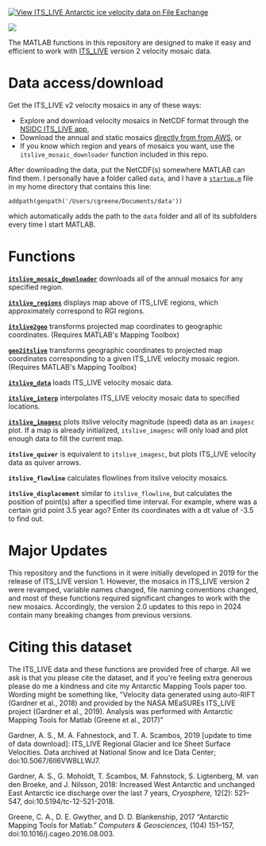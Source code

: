 [![View ITS\_LIVE Antarctic ice velocity data on File Exchange](https://www.mathworks.com/matlabcentral/images/matlab-file-exchange.svg)](https://www.mathworks.com/matlabcentral/fileexchange/72701-ITS\_LIVE-antarctic-ice-velocity-data)

![](ITS\_LIVE_v2_mosaic_regions.jpeg)

The MATLAB functions in this repository are designed to make it easy and efficient to work with [ITS\_LIVE](https://its-live.jpl.nasa.gov/) version 2 velocity mosaic data. 

# Data access/download

Get the ITS\_LIVE v2 velocity mosaics in any of these ways: 

* Explore and download velocity mosaics in NetCDF format through the [NSIDC ITS\_LIVE app](https://nsidc.org/apps/itslive), 
* Download the annual and static mosaics [directly from from AWS](https://its-live-data.s3.amazonaws.com/index.html#velocity_mosaic/v2/), or 
* If you know which region and years of mosaics you want, use the `itslive_mosaic_downloader` function included in this repo.  

After downloading the data, put the NetCDF(s) somewhere MATLAB can find them. I personally have a folder called `data`, and I have a [`startup.m`](https://www.mathworks.com/help/matlab/ref/startup.html) file in my home directory that contains this line:

`addpath(genpath('/Users/cgreene/Documents/data'))` 

which automatically adds the path to the `data` folder and all of its subfolders every time I start MATLAB. 

# Functions 

**[`itslive_mosaic_downloader`](documentation/itslive_mosaic_downloader_documentation.md)** downloads all of the annual mosaics for any specified region. 

**[`itslive_regions`](documentation/itslive_regions_documentation.md)** displays map above of ITS\_LIVE regions, which approximately correspond to RGI regions. 

**[`itslive2geo`](documentation/itslive2geo_documentation.md)** transforms projected map coordinates to geographic coordinates. (Requires MATLAB's Mapping Toolbox)

**[`geo2itslive`](documentation/geo2itslive_documentation.md)** transforms geographic coordinates to projected map coordinates corresponding to a given ITS\_LIVE velocity mosaic region. (Requires MATLAB's Mapping Toolbox)

**[`itslive_data`](documentation/itslive_data_documentation.md)** loads ITS\_LIVE velocity mosaic data.

**[`itslive_interp`](documentation/itslive_interp_documentation.md)** interpolates ITS\_LIVE velocity mosaic data to specified locations. 

**[`itslive_imagesc`](documentation/itslive_imagesc_documentation.md)** plots itslive velocity magnitude (speed) data as an `imagesc` plot. If a map is already initialized, `itslive_imagesc` will only load and plot enough data to fill the current map. 

**`itslive_quiver`** is equivalent to `itslive_imagesc`, but plots ITS\_LIVE velocity data as quiver arrows. 

**`itslive_flowline`** calculates flowlines from itslive velocity mosaics. 

**`itslive_displacement`** similar to `itslive_flowline`, but calculates the position of point(s) after a specified time interval. For example, where was a certain grid point 3.5 year ago? Enter its coordinates with a dt value of -3.5 to find out. 

# Major Updates 
This repository and the functions in it were initially developed in 2019 for the release of ITS\_LIVE version 1. However, the mosaics in ITS\_LIVE version 2 were revamped, variable names changed, file naming conventions changed, and most of these functions required significant changes to work with the new mosaics. Accordingly, the version 2.0 updates to this repo in 2024 contain many breaking changes from previous versions. 

# Citing this dataset 
The ITS\_LIVE data and these functions are provided free of charge. All we ask is that you please cite the dataset, and if you're feeling extra generous please do me a kindness and cite my Antarctic Mapping Tools paper too. Wording might be something like, "Velocity data generated using auto-RIFT (Gardner et al., 2018) and provided by the NASA MEaSUREs ITS\_LIVE project (Gardner et al., 2019). Analysis was performed with Antarctic Mapping Tools for Matlab (Greene et al., 2017)"

Gardner, A. S., M. A. Fahnestock, and T. A. Scambos, 2019 [update to time of data download]: ITS\_LIVE Regional Glacier and Ice Sheet Surface Velocities. Data archived at National Snow and Ice Data Center; doi:10.5067/6II6VW8LLWJ7.

Gardner, A. S., G. Moholdt, T. Scambos, M. Fahnstock, S. Ligtenberg, M. van den Broeke, and J. Nilsson, 2018: Increased West Antarctic and unchanged East Antarctic ice discharge over the last 7 years, _Cryosphere,_ 12(2): 521–547, doi:10.5194/tc-12-521-2018.

Greene, C. A., D. E. Gwyther, and D. D. Blankenship, 2017 “Antarctic Mapping Tools for Matlab.” _Computers & Geosciences,_ (104) 151–157, doi:10.1016/j.cageo.2016.08.003.
